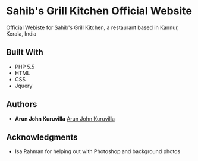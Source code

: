 # Sahib's Grill Kitchen Official Website

Official Webiste for Sahib's Grill Kitchen, a restaurant based in Kannur, Kerala, India

## Built With

* PHP 5.5
* HTML
* CSS
* Jquery

## Authors

* **Arun John Kuruvilla** [Arun John Kuruvilla](https://github.com/arunjohnkuruvilla)

## Acknowledgments

* Isa Rahman for helping out with Photoshop and background photos

